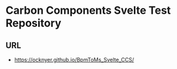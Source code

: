 # Carbon Components Svelte Test Repository

## URL

- https://ocknyer.github.io/BpmToMs_Svelte_CCS/
